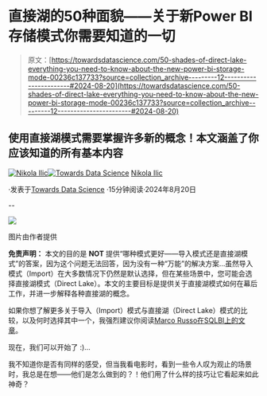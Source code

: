 # 直接湖的50种面貌——关于新Power BI存储模式你需要知道的一切

> 原文：[https://towardsdatascience.com/50-shades-of-direct-lake-everything-you-need-to-know-about-the-new-power-bi-storage-mode-00236c137733?source=collection_archive---------12-----------------------#2024-08-20](https://towardsdatascience.com/50-shades-of-direct-lake-everything-you-need-to-know-about-the-new-power-bi-storage-mode-00236c137733?source=collection_archive---------12-----------------------#2024-08-20)

## 使用直接湖模式需要掌握许多新的概念！本文涵盖了你应该知道的所有基本内容

[](https://datamozart.medium.com/?source=post_page---byline--00236c137733--------------------------------)[![Nikola Ilic](../Images/9fab894b9696c0dfd80c5173188b720b.png)](https://datamozart.medium.com/?source=post_page---byline--00236c137733--------------------------------)[](https://towardsdatascience.com/?source=post_page---byline--00236c137733--------------------------------)[![Towards Data Science](../Images/a6ff2676ffcc0c7aad8aaf1d79379785.png)](https://towardsdatascience.com/?source=post_page---byline--00236c137733--------------------------------) [Nikola Ilic](https://datamozart.medium.com/?source=post_page---byline--00236c137733--------------------------------)

·发表于[Towards Data Science](https://towardsdatascience.com/?source=post_page---byline--00236c137733--------------------------------) ·15分钟阅读·2024年8月20日

--

![](../Images/1c95edc7077ff4a7ac6b26b8c4ead2ce.png)

图片由作者提供

**免责声明：** 本文的目的是 **NOT** 提供“哪种模式更好——导入模式还是直接湖模式”的答案，因为这个问题无法回答，因为没有一种“万能”的解决方案…虽然导入模式（Import）在大多数情况下仍然是默认选择，但在某些场景中，您可能会选择直接湖模式（Direct Lake）。本文的主要目标是提供关于直接湖模式如何在幕后工作，并进一步解释各种直接湖的概念。

如果你想了解更多关于导入（Import）模式与直接湖（Direct Lake）模式的比较，以及何时选择其中一个，我强烈建议你阅读[Marco Russo在SQLBI上的文章](https://www.sqlbi.com/blog/marco/2024/04/06/direct-lake-vs-import-mode-in-power-bi/)。

现在，我们可以开始了 :)…

我不知道你是否有同样的感受，但当我看电影时，看到一些令人叹为观止的场景时，我总是在想——他们是怎么做到的？！他们用了什么样的技巧让它看起来如此神奇？
